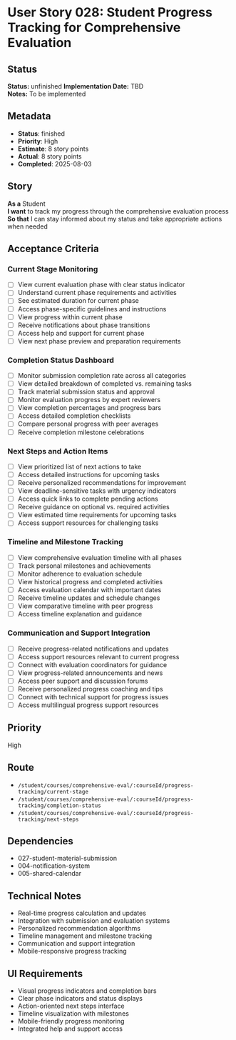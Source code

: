 # User Story 028: Student Progress Tracking for Comprehensive Evaluation

## Status
**Status:** unfinished
**Implementation Date:** TBD  
**Notes:** To be implemented

## Metadata
- **Status**: finished
- **Priority**: High
- **Estimate**: 8 story points
- **Actual**: 8 story points
- **Completed**: 2025-08-03

## Story
**As a** Student  
**I want** to track my progress through the comprehensive evaluation process  
**So that** I can stay informed about my status and take appropriate actions when needed

## Acceptance Criteria

### Current Stage Monitoring
- [ ] View current evaluation phase with clear status indicator
- [ ] Understand current phase requirements and activities
- [ ] See estimated duration for current phase
- [ ] Access phase-specific guidelines and instructions
- [ ] View progress within current phase
- [ ] Receive notifications about phase transitions
- [ ] Access help and support for current phase
- [ ] View next phase preview and preparation requirements

### Completion Status Dashboard
- [ ] Monitor submission completion rate across all categories
- [ ] View detailed breakdown of completed vs. remaining tasks
- [ ] Track material submission status and approval
- [ ] Monitor evaluation progress by expert reviewers
- [ ] View completion percentages and progress bars
- [ ] Access detailed completion checklists
- [ ] Compare personal progress with peer averages
- [ ] Receive completion milestone celebrations

### Next Steps and Action Items
- [ ] View prioritized list of next actions to take
- [ ] Access detailed instructions for upcoming tasks
- [ ] Receive personalized recommendations for improvement
- [ ] View deadline-sensitive tasks with urgency indicators
- [ ] Access quick links to complete pending actions
- [ ] Receive guidance on optional vs. required activities
- [ ] View estimated time requirements for upcoming tasks
- [ ] Access support resources for challenging tasks

### Timeline and Milestone Tracking
- [ ] View comprehensive evaluation timeline with all phases
- [ ] Track personal milestones and achievements
- [ ] Monitor adherence to evaluation schedule
- [ ] View historical progress and completed activities
- [ ] Access evaluation calendar with important dates
- [ ] Receive timeline updates and schedule changes
- [ ] View comparative timeline with peer progress
- [ ] Access timeline explanation and guidance

### Communication and Support Integration
- [ ] Receive progress-related notifications and updates
- [ ] Access support resources relevant to current progress
- [ ] Connect with evaluation coordinators for guidance
- [ ] View progress-related announcements and news
- [ ] Access peer support and discussion forums
- [ ] Receive personalized progress coaching and tips
- [ ] Connect with technical support for progress issues
- [ ] Access multilingual progress support resources

## Priority
High

## Route
- `/student/courses/comprehensive-eval/:courseId/progress-tracking/current-stage`
- `/student/courses/comprehensive-eval/:courseId/progress-tracking/completion-status`
- `/student/courses/comprehensive-eval/:courseId/progress-tracking/next-steps`

## Dependencies
- 027-student-material-submission
- 004-notification-system
- 005-shared-calendar

## Technical Notes
- Real-time progress calculation and updates
- Integration with submission and evaluation systems
- Personalized recommendation algorithms
- Timeline management and milestone tracking
- Communication and support integration
- Mobile-responsive progress tracking

## UI Requirements
- Visual progress indicators and completion bars
- Clear phase indicators and status displays
- Action-oriented next steps interface
- Timeline visualization with milestones
- Mobile-friendly progress monitoring
- Integrated help and support access
